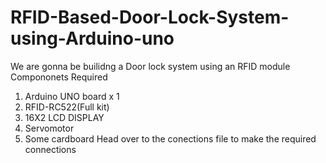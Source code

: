 # RFID-Based-Door-Lock-System-using-Arduino-uno
We are gonna be builidng a Door lock system using an RFID module 
Compononets Required 
1) Arduino UNO board x 1
2) RFID-RC522(Full kit)
3) 16X2 LCD DISPLAY
4) Servomotor
5) Some cardboard
Head over to the conections file to make the required connections 
